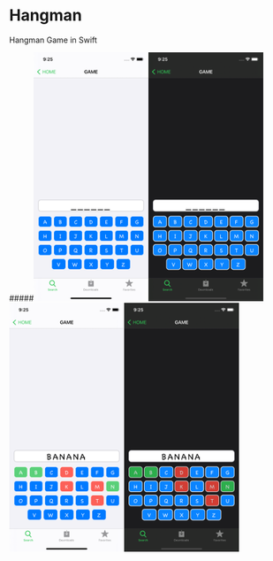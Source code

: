 # Hangman
Hangman Game in Swift

#####<img src="screenshots/0-light.png" height="450"><img src="screenshots/0-dark.png" height="450"><img src="screenshots/1-light.png" height="450"><img src="screenshots/1-dark.png" height="450">



